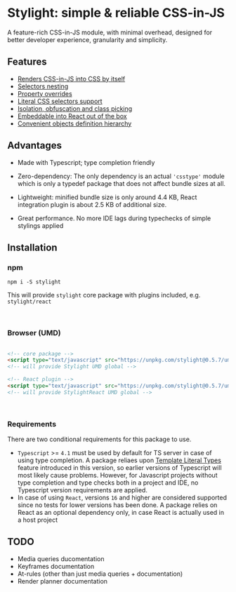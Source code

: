 # Stylight: simple & reliable CSS-in-JS

A feature-rich CSS-in-JS module, with minimal overhead, designed for better developer experience, granularity and simplicity.

## Features

- [Renders CSS-in-JS into CSS by itself](doc/Rendering.md)
- [Selectors nesting](doc/Nesting.md)
- [Property overrides](doc/Overrides.md)
- [Literal CSS selectors support](doc/Literals.md)
- [Isolation, obfuscation and class picking](doc/Stylesheets.md)
- [Embeddable into React out of the box](doc/React.md)
- [Convenient objects definition hierarchy](doc/Hierarchy.md)

## Advantages

- Made with Typescript; type completion friendly

- Zero-dependency: The only dependency is an actual `'csstype'` module which is only a typedef package that does not affect bundle sizes at all.

- Lightweight: minified bundle size is only around 4.4 KB, React integration plugin is about 2.5 KB of additional size.

- Great performance. No more IDE lags during typechecks of simple stylings applied

## Installation

### npm

`npm i -S stylight`

This will provide `stylight` core package with plugins included, e.g. `stylight/react`

</br>

### Browser (UMD)

```HTML

<!-- core package -->
<script type="text/javascript" src="https://unpkg.com/stylight@0.5.7/umd/stylight.min.js"></script>
<!-- will provide Stylight UMD global -->

<!-- React plugin -->
<script type="text/javascript" src="https://unpkg.com/stylight@0.5.7/umd/stylight.react.min.js"></script>
<!-- will provide StylightReact UMD global -->


```

</br>

### Requirements

There are two conditional requirements for this package to use.

- `Typescript` >= `4.1` must be used by default for TS server in case of using type completion. A package reliaes upon [Template Literal Types](https://www.typescriptlang.org/docs/handbook/release-notes/typescript-4-1.html#template-literal-types) feature introduced in this version, so earlier versions of Typescript will most likely cause problems. However, for Javascript projects without type completion and type checks both in a project and IDE, no Typescript version requirements are applied.
- In case of using `React`, versions `16` and higher are considered supported since no tests for lower versions has been done. A package relies on React as an optional dependency only, in case React is actually used in a host project

## TODO

- Media queries ducomentation
- Keyframes documentation
- At-rules (other than just media queries + documentation)
- Render planner documentation
